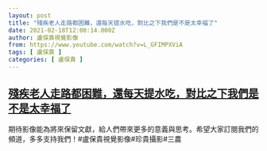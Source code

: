 ```yaml
---
layout: post
title: "殘疾老人走路都困難，還每天提水吃，對比之下我們是不是太幸福了"
date: 2021-02-18T12:00:14.000Z
author: 盧保貴視覺影像
from: https://www.youtube.com/watch?v=L_GFIMPXViA
tags: [ 盧保貴 ]
categories: [ 盧保貴 ]
---
```

<!--1613649614000-->
[殘疾老人走路都困難，還每天提水吃，對比之下我們是不是太幸福了](https://www.youtube.com/watch?v=L_GFIMPXViA)
------

<div>
期待影像能為將來保留文獻，給人們帶來更多的意義與思考。希望大家訂閱我們的頻道，多多支持我們！#盧保貴視覺影像#珍貴攝影#三農
</div>
